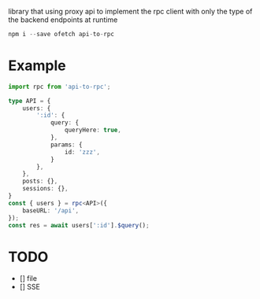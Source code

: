 library that using proxy api to implement the rpc client with only the type of the backend endpoints at runtime

```ts
npm i --save ofetch api-to-rpc
```

# Example
```ts
import rpc from 'api-to-rpc';

type API = {
    users: {
        ':id': {
            query: {
                queryHere: true,
            },
            params: {
                id: 'zzz',
            }
        },
    },
    posts: {},
    sessions: {},
}
const { users } = rpc<API>({
    baseURL: '/api',
});
const res = await users[':id'].$query();
```
# TODO
- [] file
- [] SSE